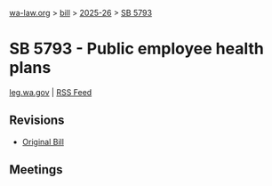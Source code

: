 [wa-law.org](/) > [bill](/bill/) > [2025-26](/bill/2025-26/) > [SB 5793](/bill/2025-26/sb/5793/)

# SB 5793 - Public employee health plans
[leg.wa.gov](https://app.leg.wa.gov/billsummary?BillNumber=5793&Year=2025&Initiative=false) | [RSS Feed](./rss.xml)

## Revisions
* [Original Bill](1/)

## Meetings